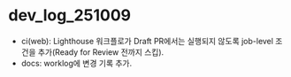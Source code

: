 # dev_log_251009

- ci(web): Lighthouse 워크플로가 Draft PR에서는 실행되지 않도록 job-level 조건을 추가(Ready for Review 전까지 스킵).
- docs: worklog에 변경 기록 추가.

